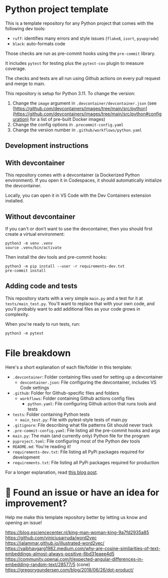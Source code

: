 # Python project template

This is a template repository for any Python project that comes with the following dev tools:

* `ruff`: identifies many errors and style issues (`flake8`, `isort`, `pyupgrade`)
* `black`: auto-formats code

Those checks are run as pre-commit hooks using the `pre-commit` library.

It includes `pytest` for testing plus the `pytest-cov` plugin to measure coverage.

The checks and tests are all run using Github actions on every pull request and merge to main.

This repository is setup for Python 3.11. To change the version:
1. Change the `image` argument in `.devcontainer/devcontainer.json` (see [https://github.com/devcontainers/images/tree/main/src/python](https://github.com/devcontainers/images/tree/main/src/python#configuration) for a list of pre-built Docker images)
1. Change the config options in `.precommit-config.yaml`
1. Change the version number in `.github/workflows/python.yaml`

## Development instructions

## With devcontainer

This repository comes with a devcontainer (a Dockerized Python environment). If you open it in Codespaces, it should automatically initialize the devcontainer.

Locally, you can open it in VS Code with the Dev Containers extension installed.

## Without devcontainer

If you can't or don't want to use the devcontainer, then you should first create a virtual environment:

```
python3 -m venv .venv
source .venv/bin/activate
```

Then install the dev tools and pre-commit hooks:

```
python3 -m pip install --user -r requirements-dev.txt
pre-commit install
```

## Adding code and tests

This repository starts with a very simple `main.py` and a test for it at `tests/main_test.py`.
You'll want to replace that with your own code, and you'll probably want to add additional files
as your code grows in complexity.

When you're ready to run tests, run:

```
python3 -m pytest
```

# File breakdown

Here's a short explanation of each file/folder in this template:

* `.devcontainer`: Folder containing files used for setting up a devcontainer
  * `devcontainer.json`: File configuring the devcontainer, includes VS Code settings
* `.github`: Folder for Github-specific files and folders
  * `workflows`: Folder containing Github actions config files
    * `python.yaml`: File configuring Github action that runs tools and tests
* `tests`: Folder containing Python tests
  * `main_test.py`: File with pytest-style tests of main.py
* `.gitignore`: File describing what file patterns Git should never track
* `.pre-commit-config.yaml`: File listing all the pre-commit hooks and args
* `main.py`: The main (and currently only) Python file for the program
* `pyproject.toml`: File configuring most of the Python dev tools
* `README.md`: You're reading it!
* `requirements-dev.txt`: File listing all PyPi packages required for development
* `requirements.txt`: File listing all PyPi packages required for production

For a longer explanation, read [this blog post](http://blog.pamelafox.org/2022/09/how-i-setup-python-project.html).

# 🔎 Found an issue or have an idea for improvement?

Help me make this template repository better by letting us know and opening an issue!


https://blog.esciencecenter.nl/king-man-woman-king-9a7fd2935a85
https://github.com/viniciusarruda/word2vec
https://jalammar.github.io/illustrated-word2vec/
https://vaibhavgarg1982.medium.com/why-are-cosine-similarities-of-text-embeddings-almost-always-positive-6bd31eaee4d5
https://community.openai.com/t/expected-angular-differences-in-embedding-random-text/28577/5 (cone)
https://gregorygundersen.com/blog/2018/06/26/dot-product/
